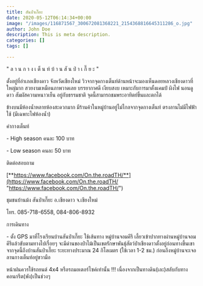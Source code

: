 ```yaml
---
title: สันป่าเกี๊ยะ
date: 2020-05-12T06:14:34+00:00
image: "/images/116871567_300672081368221_2154368816645311286_o.jpg"
author: John Doe
description: This is meta description.
categories: []
tags: []

---
```

" ล า น ก า ง เ ต็ น ท์ บ้ า น สั น ป่ า เ กี๊ ย ะ "

ตั้งอยู่ที่อำเภอเชียงดาว จังหวัดเชียงใหม่ วิวจากจุดกางเต็นท์ด้านหน้าจะมองเห็นดอยหลวงเชียงดาวที่ใหญ่มาก สวยงามเหมือนภาพวาดเลย บรรยากาศดี เงียบสงบ เหมาะกับการมาตั้งแคมป์ ผิงไฟ นอนดูดาว สัมผัสความหนาวเย็น อยู่กับธรรมชาติ จุดนี้สามารถชมพระอาทิตย์ขึ้นและตกได้

ข้างบนมีห้องน้ำหลายห้องสะดวกมาก มีร้านค้าในหมู่บ้านอยู่ไม่ไกลจากจุดกางเต็นท์ ตรงลานไม่มีไฟฟ้าใช้ (มีเฉพาะไฟห้องน้ำ)

ค่ากางเต็นท์

\- High season คนละ 100 บาท

\- Low season คนละ 50 บาท

ติดต่อสอบถาม

[**https://www.facebook.com/On.the.roadTH/**](https://www.facebook.com/On.the.roadTH/ "https://www.facebook.com/On.the.roadTH/")

ชุมชนบ้านม้ง สันป่าเกี๊ยะ อ.เชียงดาว จ.เชียงใหม่

โทร. 085-718-6558, 084-806-8932

การเดินทาง

\- ตั้ง GPS มาที่โรงเรียนบ้านสันป่าเกี๊ยะ ใช้เส้นทาง หมู่บ้านจอมคีรี เลี้ยวเข้าปากทางผ่านหมู่บ้านจอมคีรีแล้วขับตามทางไปเรื่อยๆ จะมีด่านของป่าไม้เป็นเขตรักษาพันธุ์สัตว์ป่าเชียงดาวตั้งอยู่ก่อนทางขึ้นเขา จากจุดนี้ถึงบ้านสันป่าเกี๊ยะ ระยะทางประมาณ 24 กิโลเมตร (ใช้เวลา 1-2 ชม.) ก่อนถึงหมู่บ้านจะเจอลานกางเต็นท์อยู่ขวามือ

หน้าฝนควรใช้รถยนต์ 4x4 หรือรถมอเตอร์ไซค์เท่านั้น !!! เนื่องจากเป็นทางดิน(เละ)สลับกับทางคอนกรีต(พัง)เป็นช่วงๆ